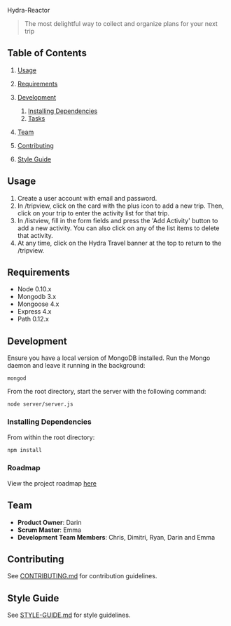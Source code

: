 Hydra-Reactor

> The most delightful way to collect and organize plans for your next trip

## Table of Contents

1. [Usage](#Usage)

1. [Requirements](#requirements)
1. [Development](#development)
    1. [Installing Dependencies](#installing-dependencies)
    1. [Tasks](#tasks)
1. [Team](#team)
1. [Contributing](#contributing)
1. [Style Guide](#style-guide)

## Usage

1) Create a user account with email and password.
2) In /tripview, click on the card with the plus icon to add a new trip. Then, click on your trip to enter the activity list for that trip.
4) In /listview, fill in the form fields and press the 'Add Activity' button to add a new activity. You can also click on any of the list items to delete that activity.
5) At any time, click on the Hydra Travel banner at the top to return to the /tripview.

## Requirements

- Node 0.10.x
- Mongodb 3.x
- Mongoose 4.x
- Express 4.x
- Path 0.12.x

## Development

Ensure you have a local version of MongoDB installed. Run the Mongo daemon and leave it running in the background:

`mongod`

From the root directory, start the server with the following command:

`node server/server.js`

### Installing Dependencies

From within the root directory:

```sh
npm install
```

### Roadmap

View the project roadmap [here](https://github.com/hydra-reactor/hydra-reactor/issues)

## Team

  - __Product Owner__: Darin
  - __Scrum Master__: Emma
  - __Development Team Members__: Chris, Dimitri, Ryan, Darin and Emma

## Contributing

See [CONTRIBUTING.md](CONTRIBUTING.md) for contribution guidelines.

## Style Guide
See [STYLE-GUIDE.md](STYLE-GUIDE.md) for style guidelines.
